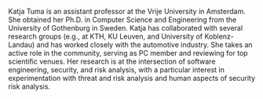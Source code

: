 Katja Tuma is an assistant professor at the Vrije University in Amsterdam. She obtained her Ph.D. in Computer Science and Engineering from the University of Gothenburg in Sweden. Katja has collaborated with several research groups (e.g., at KTH, KU Leuven, and University of Koblenz-Landau) and has worked closely with the automotive industry. She takes an active role in the community, serving as PC member and reviewing for top scientific venues. Her research is at the intersection of software engineering, security, and risk analysis, with a particular interest in experimentation with threat and risk analysis and human aspects of security risk analysis.